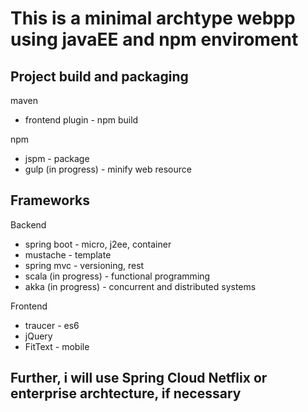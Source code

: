 # This is a minimal archtype webpp using javaEE and npm enviroment

## Project build and packaging 
maven
- frontend plugin - npm build

npm
- jspm - package
- gulp (in progress) - minify web resource 

## Frameworks 
Backend
- spring boot - micro, j2ee, container
- mustache - template
- spring mvc - versioning, rest
- scala (in progress) - functional programming
- akka (in progress) - concurrent and distributed systems

 
Frontend
- traucer - es6
- jQuery
- FitText - mobile

## Further, i will use Spring Cloud Netflix or enterprise archtecture, if necessary
